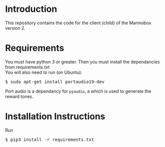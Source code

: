 # Introduction
This repository contains the code for the client (child) of the Marmobox version 2.

# Requirements

You must have python 3 or greater. Then you must install the dependancies from requirements.txt
<br/>
You will also need to run (on Ubuntu):
>
<pre>
$ sudo apt-get install portaudio19-dev
</pre>
>
Port audio is a dependancy for <code>pyaudio</code>, a which is used to generate the reward tones.

# Installation Instructions

Run
<pre>
$ pip3 install -r requirements.txt
</pre>